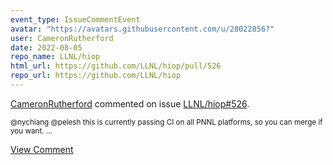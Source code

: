 ```yaml
---
event_type: IssueCommentEvent
avatar: "https://avatars.githubusercontent.com/u/28022856?"
user: CameronRutherford
date: 2022-08-05
repo_name: LLNL/hiop
html_url: https://github.com/LLNL/hiop/pull/526
repo_url: https://github.com/LLNL/hiop
---
```


<a href='https://github.com/CameronRutherford' target='_blank'>CameronRutherford</a> commented on issue <a href='https://github.com/LLNL/hiop/pull/526' target='_blank'>LLNL/hiop#526</a>.

<small>@nychiang @pelesh this is currently passing CI on all PNNL platforms, so you can merge if you want....</small>

<a href='https://github.com/LLNL/hiop/pull/526' target='_blank'>View Comment</a>